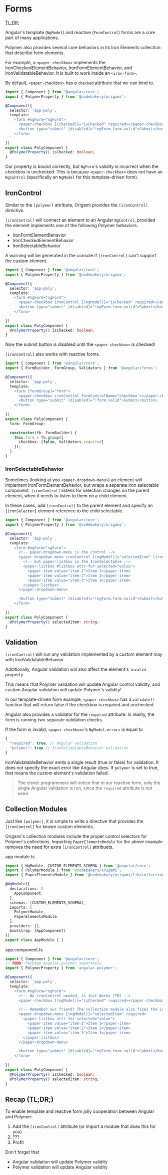 # Forms

[TL;DR;](#tldr)

Angular's template (`NgModel`) and reactive (`FormControl`) forms are a core part of many applications.

Polymer also provides several core behaviors in its Iron Elements collection that describe form elements.

For example, a `<paper-checkbox>` implements the IronCheckedElementBehavior, IronFormElementBehavior, and IronValidatableBehavior. It is built to work inside an `<iron-form>`.

By default, `<paper-checkbox>` has a `checked` attribute that we can bind to.

```ts
import { Component } from '@angular/core';
import { PolymerProperty } from '@codebakery/origami';

@Component({
  selector: 'app-poly',
  template: `
    <form #ngForm="ngForm">
      <paper-checkbox [(checked)]="isChecked" required></paper-checkbox>
      <button type="submit" [disabled]="!ngForm.form.valid">Submit</button>
    </form>
  `
})
export class PolyComponent {
  @PolymerProperty() isChecked: boolean;
}
```

Our property is bound correctly, but `NgForm`'s validity is incorrect when the checkbox is unchecked. This is because `<paper-checkbox>` does not have an `NgControl` (specifically an `NgModel` for this template-driven form).

## IronControl

Similar to the `[polymer]` attribute, Origami provides the `[ironControl]` directive.

`[ironControl]` will connect an element to an Angular `NgControl`, provided the element implements one of the following Polymer behaviors:

- IronFormElementBehavior
- IronCheckedElementBehavior
- IronSelectableBehavior

A warning will be generated in the console if `[ironControl]` can't support the custom element.

```ts
import { Component } from '@angular/core';
import { PolymerProperty } from '@codebakery/origami';

@Component({
  selector: 'app-poly',
  template: `
    <form #ngForm="ngForm">
      <paper-checkbox ironControl [(ngModel)]="isChecked" required></paper-checkbox>
      <button type="submit" [disabled]="!ngForm.form.valid">Submit</button>
    </form>
  `
})
export class PolyComponent {
  @PolymerProperty() isChecked: boolean;
}
```

Now the submit button is disabled until the `<paper-checkbox>` is checked!

`[ironControl]` also works with reactive forms.

```ts
import { Component } from '@angular/core';
import { FormBuilder, FormGroup, Validators } from '@angular/forms';

@Component({
  selector: 'app-poly',
  template: `
    <form [formGroup]="form">
      <paper-checkbox ironControl formControlName="checkbox"></paper-checkbox>
      <button type="submit" [disabled]="!form.valid">Submit</button>
    </form>
  `
})
export class PolyComponent {
  form: FormGroup;

  constructor(fb: FormBuilder) {
    this.form = fb.group({
      checkbox: [false, Validators.required]
    });
  }
}
```

### IronSelectableBehavior

Sometimes (looking at you `<paper-dropdown-menu>`) an element will implement IronFormElementBehavior, but wraps a separate iron selectable component. `[ironControl]` listens for selection changes on the parent element, when it needs to listen to them on a child element.

In these cases, add `[ironControl]` to the parent element and specify an `[ironSelector]` element reference to the child selectable.

```ts
import { Component } from '@angular/core';
import { PolymerProperty } from '@codebakery/origami';

@Component({
  selector: 'app-poly',
  template: `
    <form #ngForm="ngForm">
      <!-- paper-dropdown-menu is the control -->
      <paper-dropdown-menu ironControl [(ngModel)]="selectedItem" [ironSelector]="listbox" required>
        <!-- but paper-listbox is the IronSelectable -->
        <paper-listbox #listbox attr-for-selected="value">
          <paper-item value="item-1">Item 1</paper-item>
          <paper-item value="item-2">Item 2</paper-item>
          <paper-item value="item-3">Item 3</paper-item>
        </paper-listbox>
      </paper-dropdown-menu>

      <button type="submit" [disabled]="!ngForm.form.valid">Submit</button>
    </form>
  `
})
export class PolyComponent {
  @PolymerProperty() selectedItem: string;
}
```

## Validation

`[ironControl]` will run any validation implemented by a custom element may with IronValidatableBehavior.

Additionally, Angular validation will also affect the element's `invalid` property.

This means that Polymer validation will update Angular control validity, and custom Angular validation will update Polymer's validity!

In our template-driven form example, `<paper-checkbox>` has a `validate()` function that will return false if the checkbox is required and unchecked.

Angular also provides a validator for the `required` attribute. In reality, the form is running two separate validation checks.

If the form is invalid, `<paper-checkbox>`'s `NgModel.errors` is equal to

```js
{
  "required": true, // Angular validation
  "polymer": true // IronValidatableBehavior validation
}
```

IronValidatableBehavior emits a single result (true or false) for validation. It does not specify the exact error like Angular does. If `polymer` is set to true, that means the custom element's validation failed.

> The clever programmers will notice that in our reactive form, only the single Angular validation is run, since the `required` attribute is not used.

## Collection Modules

Just like `[polymer]`, it is simple to write a directive that provides the `[ironControl]` for known custom elements.

Origami's collection modules include the proper control selectors for Polymer's collections. Importing `PaperElementsModule` for the above example removes the need for extra `[ironControl]` attribuets.

app.module.ts
```ts
import { NgModule, CUSTOM_ELEMENTS_SCHEMA } from '@angular/core';
import { PolymerModule } from '@codebakery/origami';
import { PaperElementsModule } from '@codebakery/origami/lib/collections';

@NgModule({
  declarations: [
    AppComponent
  ],
  schemas: [CUSTOM_ELEMENTS_SCHEMA],
  imports: [
    PolymerModule,
    PaperElementsModule
  ],
  providers: [],
  bootstrap: [AppComponent]
})
export class AppModule { }
```

app.component.ts
```ts
import { Component } from '@angular/core';
// TODO: Package angular-polymer separately
import { PolymerProperty } from 'angular-polymer';

@Component({
  selector: 'app-poly',
  template: `
    <form #ngForm="ngForm">
      <!-- No ironControl needed, is Just Works (TM) -->
      <paper-checkbox [(ngModel)]="isChecked" required></paper-checkbox>

      <!-- Remember our friend? The collection module also fixes the ironSelector issue -->
      <paper-dropdown-menu [(ngModel)]="selectedItem" required>
        <paper-listbox attr-for-selected="value">
          <paper-item value="item-1">Item 1</paper-item>
          <paper-item value="item-2">Item 2</paper-item>
          <paper-item value="item-3">Item 3</paper-item>
        </paper-listbox>
      </paper-dropdown-menu>

      <button type="submit" [disabled]="!ngForm.form.valid">Submit</button>
    </form>
  `
})
export class PolyComponent {
  @PolymerProperty() isChecked: boolean;
  @PolymerProperty() selectedItem: string;
}
```

<a name="tldr"></a>
## Recap (TL;DR;)

To enable template and reactive form jolly cooperation between Angular and Polymer:

1. Add the `[ironControl]` attribute (or import a module that does this for you)
2. ???
3. Profit

Don't forget that

- Angular validation will update Polymer validity
- Polymer validation will update Angular validity
